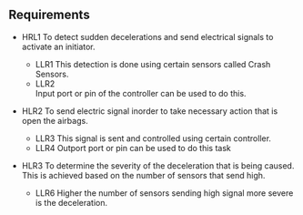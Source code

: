 ## Requirements
  * HRL1
    To detect sudden decelerations and send electrical signals to activate an initiator.
    * LLR1
       This detection is done using certain sensors called Crash Sensors.
    * LLR2  
       Input port or pin of the controller can be used to do this. 


  * HLR2
    To send electric signal inorder to take necessary action that is open the airbags.
    * LLR3
       This signal is sent and controlled using certain controller.   
    * LLR4
       Outport port or pin can be used to do this task  
       
  * HLR3
    To determine the severity of the deceleration that is being caused.
    This is achieved based on the number of sensors that send  high.
    * LLR6
        Higher the number of sensors sending high signal more severe is the deceleration.    
       
       
     
